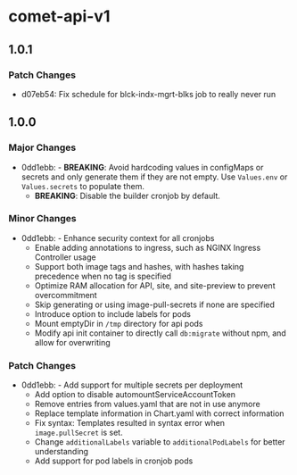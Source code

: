 # comet-api-v1

## 1.0.1

### Patch Changes

- d07eb54: Fix schedule for blck-indx-mgrt-blks job to really never run

## 1.0.0

### Major Changes

- 0dd1ebb: - **BREAKING**: Avoid hardcoding values in configMaps or secrets and only generate them if they are not empty. Use `Values.env` or `Values.secrets` to populate them.
  - **BREAKING**: Disable the builder cronjob by default.

### Minor Changes

- 0dd1ebb: - Enhance security context for all cronjobs
  - Enable adding annotations to ingress, such as NGINX Ingress Controller usage
  - Support both image tags and hashes, with hashes taking precedence when no tag is specified
  - Optimize RAM allocation for API, site, and site-preview to prevent overcommitment
  - Skip generating or using image-pull-secrets if none are specified
  - Introduce option to include labels for pods
  - Mount emptyDir in `/tmp` directory for api pods
  - Modify api init container to directly call `db:migrate` without npm, and allow for overwriting

### Patch Changes

- 0dd1ebb: - Add support for multiple secrets per deployment
  - Add option to disable automountServiceAccountToken
  - Remove entries from values.yaml that are not in use anymore
  - Replace template information in Chart.yaml with correct information
  - Fix syntax: Templates resulted in syntax error when `image.pullSecret` is set.
  - Change `additionalLabels` variable to `additionalPodLabels` for better understanding
  - Add support for pod labels in cronjob pods
